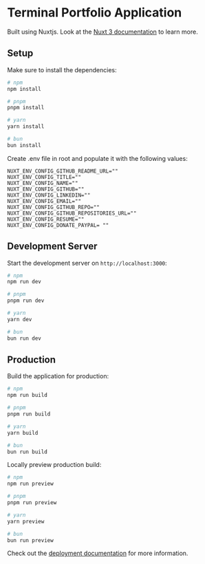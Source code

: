 # Terminal Portfolio Application

Built using Nuxtjs. Look at the [Nuxt 3 documentation](https://nuxt.com/docs/getting-started/introduction) to learn more.

## Setup

Make sure to install the dependencies:

```bash
# npm
npm install

# pnpm
pnpm install

# yarn
yarn install

# bun
bun install
```

Create .env file in root and populate it with the following values:

```.env
NUXT_ENV_CONFIG_GITHUB_README_URL=""
NUXT_ENV_CONFIG_TITLE=""
NUXT_ENV_CONFIG_NAME=""
NUXT_ENV_CONFIG_GITHUB=""
NUXT_ENV_CONFIG_LINKEDIN=""
NUXT_ENV_CONFIG_EMAIL=""
NUXT_ENV_CONFIG_GITHUB_REPO=""
NUXT_ENV_CONFIG_GITHUB_REPOSITORIES_URL=""
NUXT_ENV_CONFIG_RESUME=""
NUXT_ENV_CONFIG_DONATE_PAYPAL= ""
```

## Development Server

Start the development server on `http://localhost:3000`:

```bash
# npm
npm run dev

# pnpm
pnpm run dev

# yarn
yarn dev

# bun
bun run dev
```

## Production

Build the application for production:

```bash
# npm
npm run build

# pnpm
pnpm run build

# yarn
yarn build

# bun
bun run build
```

Locally preview production build:

```bash
# npm
npm run preview

# pnpm
pnpm run preview

# yarn
yarn preview

# bun
bun run preview
```

Check out the [deployment documentation](https://nuxt.com/docs/getting-started/deployment) for more information.
